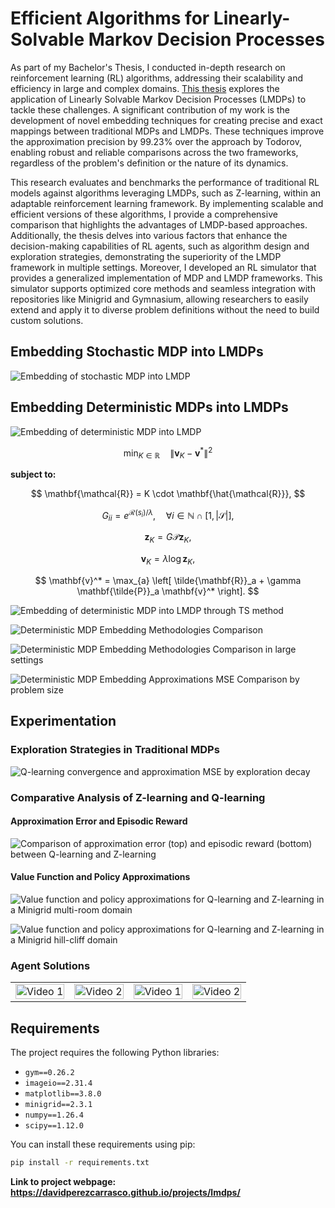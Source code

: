 # Efficient Algorithms for Linearly-Solvable Markov Decision Processes

As part of my Bachelor's Thesis, I conducted in-depth research on reinforcement learning (RL) algorithms, addressing their scalability and efficiency in large and complex domains. [This thesis](Efficient_Algorithms_for_LMDPs.pdf) explores the application of Linearly Solvable Markov Decision Processes (LMDPs) to tackle these challenges. A significant contribution of my work is the development of novel embedding techniques for creating precise and exact mappings between traditional MDPs and LMDPs. These techniques improve the approximation precision by 99.23% over the approach by Todorov, enabling robust and reliable comparisons across the two frameworks, regardless of the problem's definition or the nature of its dynamics.

This research evaluates and benchmarks the performance of traditional RL models against algorithms leveraging LMDPs, such as Z-learning, within an adaptable reinforcement learning framework. By implementing scalable and efficient versions of these algorithms, I provide a comprehensive comparison that highlights the advantages of LMDP-based approaches. Additionally, the thesis delves into various factors that enhance the decision-making capabilities of RL agents, such as algorithm design and exploration strategies, demonstrating the superiority of the LMDP framework in multiple settings. Moreover, I developed an RL simulator that provides a generalized implementation of MDP and LMDP frameworks. This simulator supports optimized core methods and seamless integration with repositories like Minigrid and Gymnasium, allowing researchers to easily extend and apply it to diverse problem definitions without the need to build custom solutions.

## Embedding Stochastic MDP into LMDPs

![Embedding of stochastic MDP into LMDP](assets/img/lmdps/stochastic-mdp-embedding.png)

## Embedding Deterministic MDPs into LMDPs

![Embedding of deterministic MDP into LMDP](assets/img/lmdps/deterministic-mdp-embedding-spa.png)

$$
\min_{K \in \mathbb{R}} \quad \| \mathbf{v}_K - \mathbf{v}^* \|^2
$$

**subject to:**

$$
\mathbf{\mathcal{R}} = K \cdot \mathbf{\hat{\mathcal{R}}},
$$

$$
G_{ii} = e^{\mathcal{R}(s_i)/\lambda}, \quad \forall i \in \mathbb{N} \cap [1, |\mathcal{S}|],
$$

$$
\mathbf{z}_K = G\mathcal{P}\mathbf{z}_K,
$$

$$
\mathbf{v}_K = \lambda \log{\mathbf{z}_K},
$$

$$
\mathbf{v}^* = \max_{a} \left[ \tilde{\mathbf{R}}_a + \gamma \mathbf{\tilde{P}}_a \mathbf{v}^* \right].
$$

![Embedding of deterministic MDP into LMDP through TS method](assets/img/lmdps/deterministic-mdp-embedding-ts.png)

![Deterministic MDP Embedding Methodologies Comparison](assets/img/lmdps/deterministic-mdp-embedding-scatter.png)

![Deterministic MDP Embedding Methodologies Comparison in large settings](assets/img/lmdps/deterministic-mdp-embedding-scatter-large.png)

![Deterministic MDP Embedding Approximations MSE Comparison by problem size](assets/img/lmdps/deterministic-mdp-embedding-mse.png)

## Experimentation
### Exploration Strategies in Traditional MDPs

![Q-learning convergence and approximation MSE by exploration decay](assets/img/lmdps/q-learning-epsilon-decay.png)

### Comparative Analysis of Z-learning and Q-learning
#### Approximation Error and Episodic Reward

![Comparison of approximation error (top) and episodic reward (bottom) between Q-learning and Z-learning](assets/img/lmdps/zvsq-rew-err.png)

#### Value Function and Policy Approximations

![Value function and policy approximations for Q-learning and Z-learning in a Minigrid multi-room domain](assets/img/lmdps/zvsq-val-multiroom.png)

![Value function and policy approximations for Q-learning and Z-learning in a Minigrid hill-cliff domain](assets/img/lmdps/zvsq-val-hill.png)

### Agent Solutions

<table>
  <tr>
    <td>
      <img src="assets/video/lmdps/small-maze-lmdp.gif" alt="Video 1" style="width:100%">
    </td>
    <td>
      <img src="assets/video/lmdps/large-maze-mdp2.gif" alt="Video 2" style="width:100%">
    </td>
    <td>
      <img src="assets/video/lmdps/hill2.gif" alt="Video 1" style="width:100%">
    </td>
    <td>
      <img src="assets/video/lmdps/multi-room-lmdp3.gif" alt="Video 2" style="width:100%">
    </td>
  </tr>
</table>

## Requirements

The project requires the following Python libraries:

- `gym==0.26.2`
- `imageio==2.31.4`
- `matplotlib==3.8.0`
- `minigrid==2.3.1`
- `numpy==1.26.4`
- `scipy==1.12.0`

You can install these requirements using pip:

```bash
pip install -r requirements.txt
```

**Link to project webpage: https://davidperezcarrasco.github.io/projects/lmdps/**
